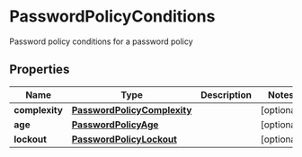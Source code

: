 

# PasswordPolicyConditions

Password policy conditions for a password policy

## Properties

| Name | Type | Description | Notes |
|------------ | ------------- | ------------- | -------------|
|**complexity** | [**PasswordPolicyComplexity**](PasswordPolicyComplexity.md) |  |  [optional] |
|**age** | [**PasswordPolicyAge**](PasswordPolicyAge.md) |  |  [optional] |
|**lockout** | [**PasswordPolicyLockout**](PasswordPolicyLockout.md) |  |  [optional] |



